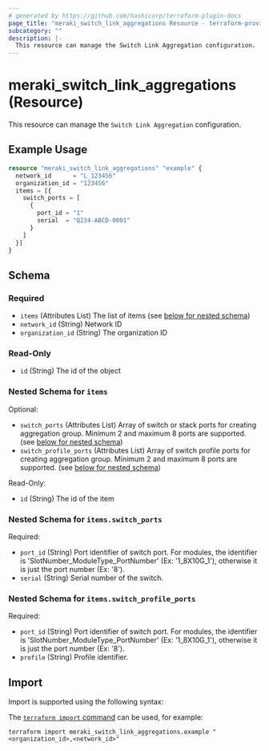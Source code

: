 ```yaml
---
# generated by https://github.com/hashicorp/terraform-plugin-docs
page_title: "meraki_switch_link_aggregations Resource - terraform-provider-meraki"
subcategory: ""
description: |-
  This resource can manage the Switch Link Aggregation configuration.
---
```


# meraki_switch_link_aggregations (Resource)

This resource can manage the `Switch Link Aggregation` configuration.

## Example Usage

```terraform
resource "meraki_switch_link_aggregations" "example" {
  network_id      = "L_123456"
  organization_id = "123456"
  items = [{
    switch_ports = [
      {
        port_id = "1"
        serial  = "Q234-ABCD-0001"
      }
    ]
  }]
}
```

<!-- schema generated by tfplugindocs -->
## Schema

### Required

- `items` (Attributes List) The list of items (see [below for nested schema](#nestedatt--items))
- `network_id` (String) Network ID
- `organization_id` (String) The organization ID

### Read-Only

- `id` (String) The id of the object

<a id="nestedatt--items"></a>
### Nested Schema for `items`

Optional:

- `switch_ports` (Attributes List) Array of switch or stack ports for creating aggregation group. Minimum 2 and maximum 8 ports are supported. (see [below for nested schema](#nestedatt--items--switch_ports))
- `switch_profile_ports` (Attributes List) Array of switch profile ports for creating aggregation group. Minimum 2 and maximum 8 ports are supported. (see [below for nested schema](#nestedatt--items--switch_profile_ports))

Read-Only:

- `id` (String) The id of the item

<a id="nestedatt--items--switch_ports"></a>
### Nested Schema for `items.switch_ports`

Required:

- `port_id` (String) Port identifier of switch port. For modules, the identifier is 'SlotNumber_ModuleType_PortNumber' (Ex: '1_8X10G_1'), otherwise it is just the port number (Ex: '8').
- `serial` (String) Serial number of the switch.


<a id="nestedatt--items--switch_profile_ports"></a>
### Nested Schema for `items.switch_profile_ports`

Required:

- `port_id` (String) Port identifier of switch port. For modules, the identifier is 'SlotNumber_ModuleType_PortNumber' (Ex: '1_8X10G_1'), otherwise it is just the port number (Ex: '8').
- `profile` (String) Profile identifier.

## Import

Import is supported using the following syntax:

The [`terraform import` command](https://developer.hashicorp.com/terraform/cli/commands/import) can be used, for example:

```shell
terraform import meraki_switch_link_aggregations.example "<organization_id>,<network_id>"
```
